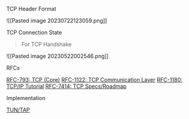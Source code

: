 TCP Header Format

![[Pasted image 20230722123059.png]]

TCP Connection State
>For TCP Handshake

![[Pasted image 20230522002546.png]]

RFCs

[RFC-793: TCP (Core)](https://datatracker.ietf.org/doc/html/rfc793)
[RFC-1122: TCP Communication Layer](https://datatracker.ietf.org/doc/html/rfc1122)
[RFC-1180: TCP/IP Tutorial](https://datatracker.ietf.org/doc/html/rfc1180)
[RFC-7414: TCP Specs/Roadmap](https://datatracker.ietf.org/doc/html/rfc7414#section-2)

Implementation

[TUN/TAP](https://www.kernel.org/doc/html/v5.8/networking/tuntap.html)